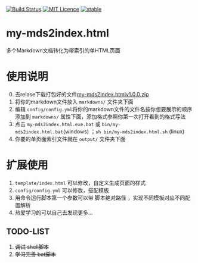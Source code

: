 [![Build Status](https://travis-ci.org/petterobam/my-mds2index.html.svg?branch=master)](https://travis-ci.org/petterobam/my-mds2index.html)
[![MIT Licence](https://badges.frapsoft.com/os/mit/mit.svg?v=103)](https://opensource.org/licenses/mit-license.php)
[![stable](http://badges.github.io/stability-badges/dist/stable.svg)](http://github.com/badges/stability-badges)

# my-mds2index.html

多个Markdown文档转化为带索引的单HTML页面

# 使用说明
0. 去relase下载打包好的文件[my-mds2index.htmlv1.0.0.zip](https://github.com/petterobam/my-mds2index.html/releases/download/v1.0.0/my-mds2index.htmlv1.0.0.zip)
1. 将你的markdown文件放入 ```markdowns/``` 文件夹下面
2. 编辑 ```config/config.yml```将你的markdown文件的文件名按你想要展示的顺序添加到 ```markdowns/``` 属性下面，添加格式参照你第一次打开看到的格式写法
3. 点击 ```my-mds2index.html.exe.bat``` 或 ```bin/my-mds2index.html.bat```(windows) ；```sh bin/my-mds2index.html.sh``` (linux) 
4. 你要的单页面索引文件就在 ```output/``` 文件夹下面

# 扩展使用
1. ```template/index.html``` 可以修改，自定义生成页面的样式
2. ```config/config.yml``` 可以修改，搭配模板
3. 用命令运行脚本第一个参数可以带 脚本绝对路径 ，实现不同模板对应不同配置解析
4. 热爱学习的可以自己去发现更多... 

## TODO-LIST

1. ~~调试 shell脚本~~
2. ~~学习完善 bat脚本~~
